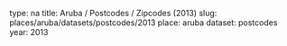 type: na
title: Aruba / Postcodes / Zipcodes (2013)
slug: places/aruba/datasets/postcodes/2013
place: aruba
dataset: postcodes
year: 2013

